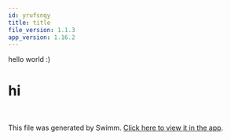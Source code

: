 ```yaml
---
id: yrufsnqy
title: title
file_version: 1.1.3
app_version: 1.16.2
---
```


hello world :)

# hi

<br/>

This file was generated by Swimm. [Click here to view it in the app](https://app.swimm.io/repos/Z2l0aHViJTNBJTNBcGVhY29jay1ibG9nLXYyJTNBJTNBamFja3Nvbmthc2kx/docs/yrufsnqy).
